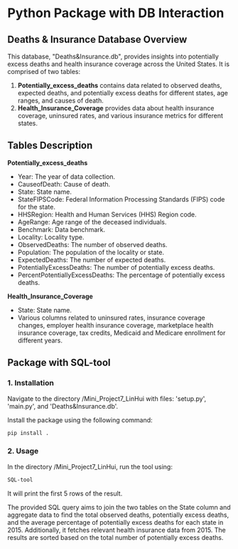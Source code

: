 
# Python Package with DB Interaction

## Deaths & Insurance Database Overview

This database, "Deaths&Insurance.db", provides insights into potentially excess deaths and health insurance coverage across the United States. It is comprised of two tables:

1. **Potentially_excess_deaths** contains data related to observed deaths, expected deaths, and potentially excess deaths for different states, age ranges, and causes of death.
2. **Health_Insurance_Coverage** provides data about health insurance coverage, uninsured rates, and various insurance metrics for different states.

## Tables Description

**Potentially_excess_deaths**
- Year: The year of data collection.
- CauseofDeath: Cause of death.
- State: State name.
- StateFIPSCode: Federal Information Processing Standards (FIPS) code for the state.
- HHSRegion: Health and Human Services (HHS) Region code.
- AgeRange: Age range of the deceased individuals.
- Benchmark: Data benchmark.
- Locality: Locality type.
- ObservedDeaths: The number of observed deaths.
- Population: The population of the locality or state.
- ExpectedDeaths: The number of expected deaths.
- PotentiallyExcessDeaths: The number of potentially excess deaths.
- PercentPotentiallyExcessDeaths: The percentage of potentially excess deaths.

**Health_Insurance_Coverage**
- State: State name.
- Various columns related to uninsured rates, insurance coverage changes, employer health insurance coverage, marketplace health insurance coverage, tax credits, Medicaid and Medicare enrollment for different years.

## Package with SQL-tool 

### **1. Installation**
Navigate to the directory /Mini_Project7_LinHui with files: 'setup.py', 'main.py', and 'Deaths&Insurance.db'.

Install the package using the following command:
```bash
pip install .
```

### **2. Usage**
In the directory /Mini_Project7_LinHui, run the tool using:

```bash
SQL-tool
```

It will print the first 5 rows of the result.

The provided SQL query aims to join the two tables on the State column and aggregate data to find the total observed deaths, potentially excess deaths, and the average percentage of potentially excess deaths for each state in 2015. Additionally, it fetches relevant health insurance data from 2015. The results are sorted based on the total number of potentially excess deaths.


